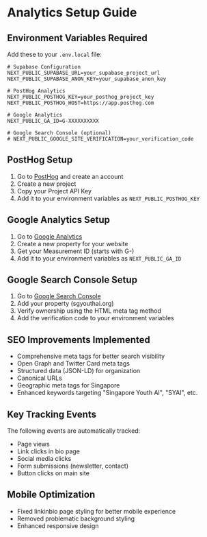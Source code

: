# Analytics Setup Guide

## Environment Variables Required

Add these to your `.env.local` file:

```env
# Supabase Configuration
NEXT_PUBLIC_SUPABASE_URL=your_supabase_project_url
NEXT_PUBLIC_SUPABASE_ANON_KEY=your_supabase_anon_key

# PostHog Analytics
NEXT_PUBLIC_POSTHOG_KEY=your_posthog_project_key
NEXT_PUBLIC_POSTHOG_HOST=https://app.posthog.com

# Google Analytics
NEXT_PUBLIC_GA_ID=G-XXXXXXXXXX

# Google Search Console (optional)
# NEXT_PUBLIC_GOOGLE_SITE_VERIFICATION=your_verification_code
```

## PostHog Setup

1. Go to [PostHog](https://posthog.com) and create an account
2. Create a new project
3. Copy your Project API Key
4. Add it to your environment variables as `NEXT_PUBLIC_POSTHOG_KEY`

## Google Analytics Setup

1. Go to [Google Analytics](https://analytics.google.com)
2. Create a new property for your website
3. Get your Measurement ID (starts with G-)
4. Add it to your environment variables as `NEXT_PUBLIC_GA_ID`

## Google Search Console Setup

1. Go to [Google Search Console](https://search.google.com/search-console)
2. Add your property (sgyouthai.org)
3. Verify ownership using the HTML meta tag method
4. Add the verification code to your environment variables

## SEO Improvements Implemented

- Comprehensive meta tags for better search visibility
- Open Graph and Twitter Card meta tags
- Structured data (JSON-LD) for organization
- Canonical URLs
- Geographic meta tags for Singapore
- Enhanced keywords targeting "Singapore Youth AI", "SYAI", etc.

## Key Tracking Events

The following events are automatically tracked:
- Page views
- Link clicks in bio page
- Social media clicks
- Form submissions (newsletter, contact)
- Button clicks on main site

## Mobile Optimization

- Fixed linkinbio page styling for better mobile experience
- Removed problematic background styling
- Enhanced responsive design 
